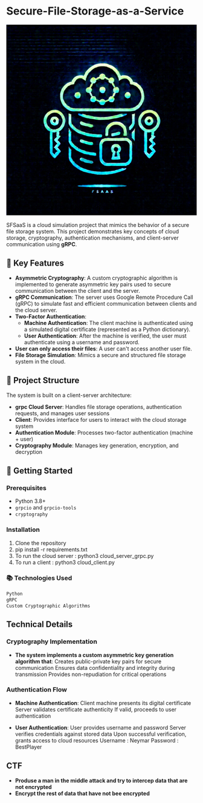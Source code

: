 # Secure-File-Storage-as-a-Service

![Logo](FSaaS-logo.webp)

SFSaaS is a cloud simulation project that mimics the behavior of a secure file storage system. This project demonstrates key concepts of cloud storage, cryptography, authentication mechanisms, and client-server communication using **gRPC**.

## 🔐 Key Features

- **Asymmetric Cryptography**: A custom cryptographic algorithm is implemented to generate asymmetric key pairs used to secure communication between the client and the server.
- **gRPC Communication**: The server uses Google Remote Procedure Call (gRPC) to simulate fast and efficient communication between clients and the cloud server.
- **Two-Factor Authentication**:
  - **Machine Authentication**: The client machine is authenticated using a simulated digital certificate (represented as a Python dictionary).
  - **User Authentication**: After the machine is verified, the user must authenticate using a username and password.
- **User can only access their files**: A user can't access another user file.
- **File Storage Simulation**: Mimics a secure and structured file storage system in the cloud.

## 📁 Project Structure

The system is built on a client-server architecture:

- **grpc Cloud Server**: Handles file storage operations, authentication requests, and manages user sessions
- **Client**: Provides interface for users to interact with the cloud storage system
- **Authentication Module**: Processes two-factor authentication (machine + user)
- **Cryptography Module**: Manages key generation, encryption, and decryption

## 🚀 Getting Started

### Prerequisites

- Python 3.8+
- `grpcio` and `grpcio-tools`
- `cryptography`

### Installation

1. Clone the repository
2. pip install -r requirements.txt
3. To run the cloud server : python3 cloud_server_grpc.py
4. To run a client : python3 cloud_client.py

### 📚 Technologies Used

    Python
    gRPC
    Custom Cryptographic Algorithms

## Technical Details

### Cryptography Implementation

- **The system implements a custom asymmetric key generation algorithm that**:
Creates public-private key pairs for secure communication
Ensures data confidentiality and integrity during transmission
Provides non-repudiation for critical operations

### Authentication Flow

- **Machine Authentication**:
Client machine presents its digital certificate
Server validates certificate authenticity
If valid, proceeds to user authentication

- **User Authentication**:
User provides username and password
Server verifies credentials against stored data
Upon successful verification, grants access to cloud resources
Username : Neymar
Password : BestPlayer

## CTF
- **Produse a man in the middle attack and try to intercep data that are not encrypted**
- **Encrypt the rest of data that have not bee encrypted**
